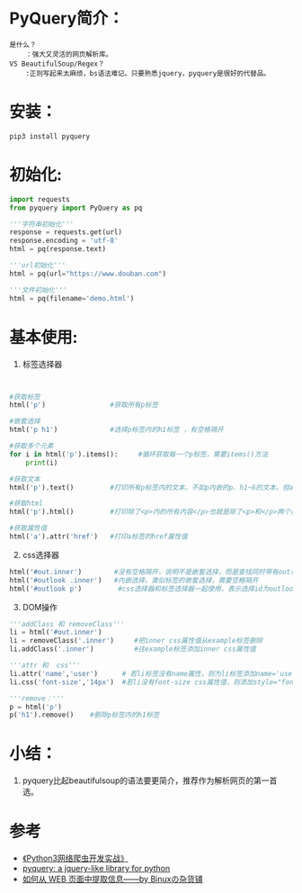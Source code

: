 # PyQuery简介：
    是什么？
        ：强大又灵活的网页解析库。
    VS BeautifulSoup/Regex？
        :正则写起来太麻烦，bs语法难记。只要熟悉jquery，pyquery是很好的代替品。

# 安装：
    pip3 install pyquery


# 初始化:
```python {.line-numbers}
import requests
from pyquery import PyQuery as pq

'''字符串初始化'''
response = requests.get(url)
response.encoding = 'utf-8' 
html = pq(response.text)

'''url初始化'''
html = pq(url="https://www.douban.com")

'''文件初始化'''
html = pq(filename='demo.html')
```
# 基本使用:
1. 标签选择器
```python {.line-numbers}


#获取标签
html('p')                #获取所有p标签

#嵌套选择
html('p h1')             #选择p标签内的h1标签 ，有空格隔开 

#获取多个元素
for i in html('p').items():     #循环获取每一个p标签，需要items()方法
    print(i)   

#获取文本
html('p').text()         #打印所有p标签内的文本，不如p内嵌的p、h1~6的文本，但a之类的非文本标签的文本不会被打印。

#获取html
html('p').html()         #打印除了<p>内的所有内容</p>也就是除了<p>和</p>两个标签

#获取属性值
html('a').attr('href')   #打印a标签的href属性值
```


2. css选择器
```python {.line-numbers}
html('#out.inner')        #没有空格隔开，说明不是嵌套选择，而是查找同时带有out和inner css属性值的标签。
html('#outlook .inner')   #内嵌选择，类似标签的嵌套选择，需要空格隔开
html('#outlook p')         #css选择器和标签选择器一起使用，表示选择id为outlook的标签内的p标签
```

3. DOM操作
```python {.line-numbers}
'''addClass 和 removeClass'''
li = html('#out.inner')
li = removeClass('.inner')     #把inner css属性值从example标签删除
li.addClass('.inner')          #往example标签添加inner css属性值

'''attr 和  css'''
li.attr('name','user')      # 若li标签没有name属性，则为li标签添加name='user'属性值，有的话则覆盖
li.css('font-size','14px')  #若li没有font-size css属性值，则添加style="font-size:14px",有则覆盖

'''remove：'''
p = html('p')
p('h1').remove()    #删除p标签内的h1标签
```
        
# 小结：
1. pyquery比起beautifulsoup的语法要更简介，推荐作为解析网页的第一首选。

# 参考 
* [《Python3网络爬虫开发实战》](https://germey.gitbooks.io/python3webspider/4.3-PyQuery%E7%9A%84%E4%BD%BF%E7%94%A8.html)
* [pyquery: a jquery-like library for python](https://pythonhosted.org/pyquery/#quickstart)
* [如何从 WEB 页面中提取信息——by Binuxの杂货铺](https://binux.blog/2014/07/how-to-extract-data-from-web/)





        


     